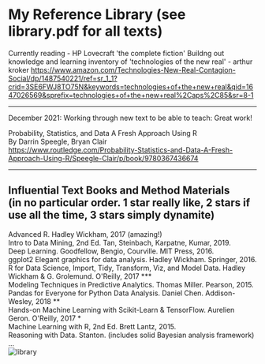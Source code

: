 # My Reference Library (see library.pdf for all texts)

Currently reading - HP Lovecraft 'the complete fiction'
Buildng out knowledge and learning inventory of 'technologies of the new real' - arthur kroker
https://www.amazon.com/Technologies-New-Real-Contagion-Social/dp/1487540221/ref=sr_1_1?crid=3SE6FWJ8TO75N&keywords=technologies+of+the+new+real&qid=1647026569&sprefix=technologies+of+the+new+real%2Caps%2C85&sr=8-1


----------------------------------------------------------------------------------  
December 2021: Working through new text to be able to teach: Great work!  

Probability, Statistics, and Data A Fresh Approach Using R  
By Darrin Speegle, Bryan Clair  
https://www.routledge.com/Probability-Statistics-and-Data-A-Fresh-Approach-Using-R/Speegle-Clair/p/book/9780367436674  

----------------------------------------------------------------------------------  

Influential Text Books and Method Materials  
(in no particular order. 1 star really like, 2 stars if use all the time, 3 stars simply dynamite)  
----------------------------------------------------------------------------------  
Advanced R. Hadley Wickham, 2017 (amazing!)  
Intro to Data Mining, 2nd Ed. Tan, Steinbach, Karpatne, Kumar, 2019.  
Deep Learning. Goodfellow, Bengio, Courville. MIT Press, 2016.  
ggplot2 Elegant graphics for data analysis. Hadley Wickham. Springer, 2016.  
R for Data Science, Import, Tidy, Transform, Viz, and Model Data. Hadley Wickham & G. Grolemund. O'Reilly, 2017 ***      
Modeling Techniques in Predictive Analytics. Thomas Miller. Pearson, 2015.  
Pandas for Everyone for Python Data Analysis. Daniel Chen. Addison-Wesley, 2018 **  
Hands-on Machine Learning with Scikit-Learn & TensorFlow. Aurelien Geron. O'Reilly, 2017 *  
Machine Learning with R, 2nd Ed. Brett Lantz, 2015.  
Reasoning with Data. Stanton. (includes solid Bayesian analysis framework)  
...  
![library](https://user-images.githubusercontent.com/59778456/146006693-3e4feee0-d268-4d94-918c-45dd2a516f6e.jpeg)
